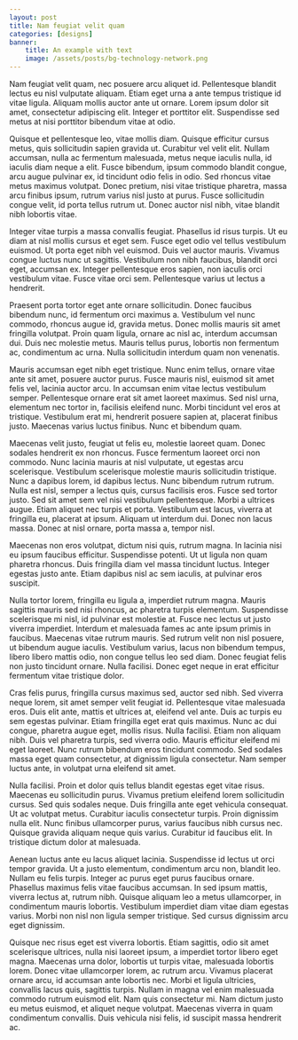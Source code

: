 ```yaml
---
layout: post
title: Nam feugiat velit quam
categories: [designs]
banner:
    title: An example with text
    image: /assets/posts/bg-technology-network.png
---
```


Nam feugiat velit quam, nec posuere arcu aliquet id. Pellentesque blandit lectus eu nisl vulputate aliquam. Etiam eget urna a ante tempus tristique id vitae ligula. Aliquam mollis auctor ante ut ornare. Lorem ipsum dolor sit amet, consectetur adipiscing elit. Integer et porttitor elit. Suspendisse sed metus at nisi porttitor bibendum vitae at odio.

Quisque et pellentesque leo, vitae mollis diam. Quisque efficitur cursus metus, quis sollicitudin sapien gravida ut. Curabitur vel velit elit. Nullam accumsan, nulla ac fermentum malesuada, metus neque iaculis nulla, id iaculis diam neque a elit. Fusce bibendum, ipsum commodo blandit congue, arcu augue pulvinar ex, id tincidunt odio felis in odio. Sed rhoncus vitae metus maximus volutpat. Donec pretium, nisi vitae tristique pharetra, massa arcu finibus ipsum, rutrum varius nisl justo at purus. Fusce sollicitudin congue velit, id porta tellus rutrum ut. Donec auctor nisl nibh, vitae blandit nibh lobortis vitae.

Integer vitae turpis a massa convallis feugiat. Phasellus id risus turpis. Ut eu diam at nisl mollis cursus et eget sem. Fusce eget odio vel tellus vestibulum euismod. Ut porta eget nibh vel euismod. Duis vel auctor mauris. Vivamus congue luctus nunc ut sagittis. Vestibulum non nibh faucibus, blandit orci eget, accumsan ex. Integer pellentesque eros sapien, non iaculis orci vestibulum vitae. Fusce vitae orci sem. Pellentesque varius ut lectus a hendrerit.

Praesent porta tortor eget ante ornare sollicitudin. Donec faucibus bibendum nunc, id fermentum orci maximus a. Vestibulum vel nunc commodo, rhoncus augue id, gravida metus. Donec mollis mauris sit amet fringilla volutpat. Proin quam ligula, ornare ac nisl ac, interdum accumsan dui. Duis nec molestie metus. Mauris tellus purus, lobortis non fermentum ac, condimentum ac urna. Nulla sollicitudin interdum quam non venenatis.

Mauris accumsan eget nibh eget tristique. Nunc enim tellus, ornare vitae ante sit amet, posuere auctor purus. Fusce mauris nisl, euismod sit amet felis vel, lacinia auctor arcu. In accumsan enim vitae lectus vestibulum semper. Pellentesque ornare erat sit amet laoreet maximus. Sed nisl urna, elementum nec tortor in, facilisis eleifend nunc. Morbi tincidunt vel eros at tristique. Vestibulum erat mi, hendrerit posuere sapien at, placerat finibus justo. Maecenas varius luctus finibus. Nunc et bibendum quam.

Maecenas velit justo, feugiat ut felis eu, molestie laoreet quam. Donec sodales hendrerit ex non rhoncus. Fusce fermentum laoreet orci non commodo. Nunc lacinia mauris at nisl vulputate, ut egestas arcu scelerisque. Vestibulum scelerisque molestie mauris sollicitudin tristique. Nunc a dapibus lorem, id dapibus lectus. Nunc bibendum rutrum rutrum. Nulla est nisl, semper a lectus quis, cursus facilisis eros. Fusce sed tortor justo. Sed sit amet sem vel nisi vestibulum pellentesque. Morbi a ultrices augue. Etiam aliquet nec turpis et porta. Vestibulum est lacus, viverra at fringilla eu, placerat at ipsum. Aliquam ut interdum dui. Donec non lacus massa. Donec at nisl ornare, porta massa a, tempor nisl.

Maecenas non eros volutpat, dictum nisi quis, rutrum magna. In lacinia nisi eu ipsum faucibus efficitur. Suspendisse potenti. Ut ut ligula non quam pharetra rhoncus. Duis fringilla diam vel massa tincidunt luctus. Integer egestas justo ante. Etiam dapibus nisl ac sem iaculis, at pulvinar eros suscipit.

Nulla tortor lorem, fringilla eu ligula a, imperdiet rutrum magna. Mauris sagittis mauris sed nisi rhoncus, ac pharetra turpis elementum. Suspendisse scelerisque mi nisl, id pulvinar est molestie at. Fusce nec lectus ut justo viverra imperdiet. Interdum et malesuada fames ac ante ipsum primis in faucibus. Maecenas vitae rutrum mauris. Sed rutrum velit non nisl posuere, ut bibendum augue iaculis. Vestibulum varius, lacus non bibendum tempus, libero libero mattis odio, non congue tellus leo sed diam. Donec feugiat felis non justo tincidunt ornare. Nulla facilisi. Donec eget neque in erat efficitur fermentum vitae tristique dolor.

Cras felis purus, fringilla cursus maximus sed, auctor sed nibh. Sed viverra neque lorem, sit amet semper velit feugiat id. Pellentesque vitae malesuada eros. Duis elit ante, mattis et ultrices at, eleifend vel ante. Duis ac turpis eu sem egestas pulvinar. Etiam fringilla eget erat quis maximus. Nunc ac dui congue, pharetra augue eget, mollis risus. Nulla facilisi. Etiam non aliquam nibh. Duis vel pharetra turpis, sed viverra odio. Mauris efficitur eleifend mi eget laoreet. Nunc rutrum bibendum eros tincidunt commodo. Sed sodales massa eget quam consectetur, at dignissim ligula consectetur. Nam semper luctus ante, in volutpat urna eleifend sit amet.

Nulla facilisi. Proin et dolor quis tellus blandit egestas eget vitae risus. Maecenas eu sollicitudin purus. Vivamus pretium eleifend lorem sollicitudin cursus. Sed quis sodales neque. Duis fringilla ante eget vehicula consequat. Ut ac volutpat metus. Curabitur iaculis consectetur turpis. Proin dignissim nulla elit. Nunc finibus ullamcorper purus, varius faucibus nibh cursus nec. Quisque gravida aliquam neque quis varius. Curabitur id faucibus elit. In tristique dictum dolor at malesuada.

Aenean luctus ante eu lacus aliquet lacinia. Suspendisse id lectus ut orci tempor gravida. Ut a justo elementum, condimentum arcu non, blandit leo. Nullam eu felis turpis. Integer ac purus eget purus faucibus ornare. Phasellus maximus felis vitae faucibus accumsan. In sed ipsum mattis, viverra lectus at, rutrum nibh. Quisque aliquam leo a metus ullamcorper, in condimentum mauris lobortis. Vestibulum imperdiet diam vitae diam egestas varius. Morbi non nisl non ligula semper tristique. Sed cursus dignissim arcu eget dignissim.

Quisque nec risus eget est viverra lobortis. Etiam sagittis, odio sit amet scelerisque ultrices, nulla nisi laoreet ipsum, a imperdiet tortor libero eget magna. Maecenas urna dolor, lobortis ut turpis vitae, malesuada lobortis lorem. Donec vitae ullamcorper lorem, ac rutrum arcu. Vivamus placerat ornare arcu, id accumsan ante lobortis nec. Morbi et ligula ultricies, convallis lacus quis, sagittis turpis. Nullam in magna vel enim malesuada commodo rutrum euismod elit. Nam quis consectetur mi. Nam dictum justo eu metus euismod, et aliquet neque volutpat. Maecenas viverra in quam condimentum convallis. Duis vehicula nisi felis, id suscipit massa hendrerit ac.
